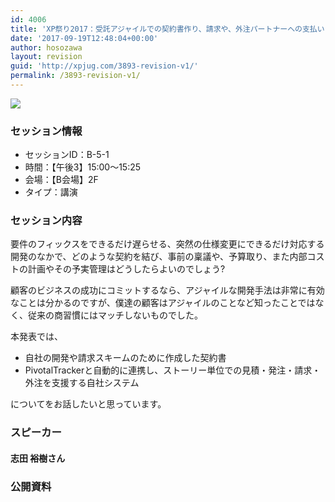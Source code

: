 ```yaml
---
id: 4006
title: 'XP祭り2017：受託アジャイルでの契約書作り、請求や、外注パートナーへの支払いスキームまで (志田 裕樹さん)'
date: '2017-09-19T12:48:04+00:00'
author: hosozawa
layout: revision
guid: 'http://xpjug.com/3893-revision-v1/'
permalink: /3893-revision-v1/
---
```


![](http://xpjug.com/wp-content/uploads/2017/08/xp2017-sessioin-b5-1.png)

### セッション情報

- セッションID：B-5-1
- 時間：【午後3】15:00～15:25
- 会場：【B会場】2F
- タイプ：講演

### セッション内容

要件のフィックスをできるだけ遅らせる、突然の仕様変更にできるだけ対応する開発のなかで、どのような契約を結び、事前の稟議や、予算取り、また内部コストの計画やその予実管理はどうしたらよいのでしょう?

顧客のビジネスの成功にコミットするなら、アジャイルな開発手法は非常に有効なことは分かるのですが、僕達の顧客はアジャイルのことなど知ったことではなく、従来の商習慣にはマッチしないものでした。

本発表では、

- 自社の開発や請求スキームのために作成した契約書
- PivotalTrackerと自動的に連携し、ストーリー単位での見積・発注・請求・外注を支援する自社システム

についてをお話したいと思っています。

### スピーカー

#### 志田 裕樹さん

### 公開資料

<script async="" class="speakerdeck-embed" data-id="bf519122218a47028a2b49ae339e8517" data-ratio="1.33333333333333" src="//speakerdeck.com/assets/embed.js"></script>